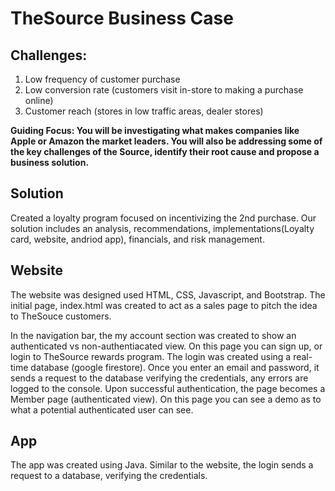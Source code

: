 # TheSource Business Case

## Challenges:
1. Low frequency of customer purchase
2. Low conversion rate (customers visit in-store to making a purchase online)
3. Customer reach (stores in low traffic areas, dealer stores)

<b>Guiding Focus: You will be investigating what makes companies like Apple or Amazon the market leaders. You will also be addressing some of the key challenges of the Source, identify their root cause and propose a business solution.</b>

## Solution
Created a loyalty program focused on incentivizing the 2nd purchase. Our solution includes an analysis, recommendations, implementations(Loyalty card, website, andriod app), financials, and risk management.

## Website
The website was designed used HTML, CSS, Javascript, and Bootstrap. The initial page, index.html was created to act as a sales page to pitch the idea to TheSouce customers.

In the navigation bar, the my account section was created to show an authenticated vs non-authentiacated view. On this page you can sign up, or login to TheSource rewards program. The login was created using a real-time database (google firestore). Once you enter an email and password, it sends a request to the database verifying the credentials, any errors are logged to the console. Upon successful authentication, the page becomes a Member page (authenticated view). On this page you can see a demo as to what a potential authenticated user can see.

## App
The app was created using Java. Similar to the website, the login sends a request to a database, verifying the credentials. 

